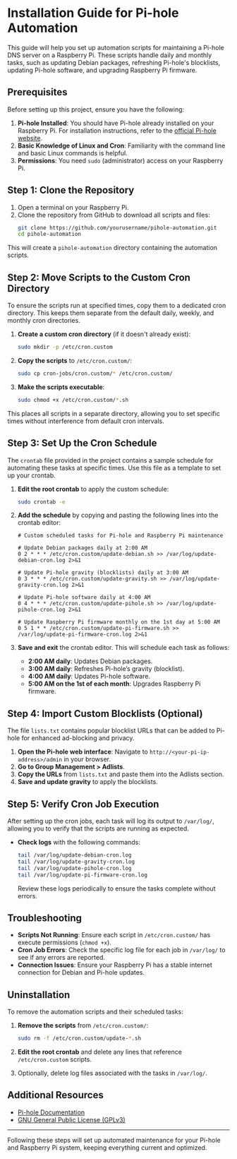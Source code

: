 
# Installation Guide for Pi-hole Automation

This guide will help you set up automation scripts for maintaining a Pi-hole DNS server on a Raspberry Pi. These scripts handle daily and monthly tasks, such as updating Debian packages, refreshing Pi-hole's blocklists, updating Pi-hole software, and upgrading Raspberry Pi firmware.

## Prerequisites

Before setting up this project, ensure you have the following:

1. **Pi-hole Installed**: You should have Pi-hole already installed on your Raspberry Pi. For installation instructions, refer to the [official Pi-hole website](https://pi-hole.net/).
2. **Basic Knowledge of Linux and Cron**: Familiarity with the command line and basic Linux commands is helpful.
3. **Permissions**: You need `sudo` (administrator) access on your Raspberry Pi.

## Step 1: Clone the Repository

1. Open a terminal on your Raspberry Pi.
2. Clone the repository from GitHub to download all scripts and files:
   ```bash
   git clone https://github.com/yourusername/pihole-automation.git
   cd pihole-automation
   ```

This will create a `pihole-automation` directory containing the automation scripts.

## Step 2: Move Scripts to the Custom Cron Directory

To ensure the scripts run at specified times, copy them to a dedicated cron directory. This keeps them separate from the default daily, weekly, and monthly cron directories.

1. **Create a custom cron directory** (if it doesn't already exist):
   ```bash
   sudo mkdir -p /etc/cron.custom
   ```

2. **Copy the scripts** to `/etc/cron.custom/`:
   ```bash
   sudo cp cron-jobs/cron.custom/* /etc/cron.custom/
   ```

3. **Make the scripts executable**:
   ```bash
   sudo chmod +x /etc/cron.custom/*.sh
   ```

This places all scripts in a separate directory, allowing you to set specific times without interference from default cron intervals.

## Step 3: Set Up the Cron Schedule

The `crontab` file provided in the project contains a sample schedule for automating these tasks at specific times. Use this file as a template to set up your crontab.

1. **Edit the root crontab** to apply the custom schedule:
   ```bash
   sudo crontab -e
   ```

2. **Add the schedule** by copying and pasting the following lines into the crontab editor:

   ```plaintext
   # Custom scheduled tasks for Pi-hole and Raspberry Pi maintenance

   # Update Debian packages daily at 2:00 AM
   0 2 * * * /etc/cron.custom/update-debian.sh >> /var/log/update-debian-cron.log 2>&1

   # Update Pi-hole gravity (blocklists) daily at 3:00 AM
   0 3 * * * /etc/cron.custom/update-gravity.sh >> /var/log/update-gravity-cron.log 2>&1

   # Update Pi-hole software daily at 4:00 AM
   0 4 * * * /etc/cron.custom/update-pihole.sh >> /var/log/update-pihole-cron.log 2>&1

   # Update Raspberry Pi firmware monthly on the 1st day at 5:00 AM
   0 5 1 * * /etc/cron.custom/update-pi-firmware.sh >> /var/log/update-pi-firmware-cron.log 2>&1
   ```

3. **Save and exit** the crontab editor. This will schedule each task as follows:
   - **2:00 AM daily**: Updates Debian packages.
   - **3:00 AM daily**: Refreshes Pi-hole’s gravity (blocklist).
   - **4:00 AM daily**: Updates Pi-hole software.
   - **5:00 AM on the 1st of each month**: Upgrades Raspberry Pi firmware.

## Step 4: Import Custom Blocklists (Optional)

The file `lists.txt` contains popular blocklist URLs that can be added to Pi-hole for enhanced ad-blocking and privacy.

1. **Open the Pi-hole web interface**: Navigate to `http://<your-pi-ip-address>/admin` in your browser.
2. **Go to Group Management > Adlists**.
3. **Copy the URLs** from `lists.txt` and paste them into the Adlists section.
4. **Save and update gravity** to apply the blocklists.

## Step 5: Verify Cron Job Execution

After setting up the cron jobs, each task will log its output to `/var/log/`, allowing you to verify that the scripts are running as expected.

- **Check logs** with the following commands:
   ```bash
   tail /var/log/update-debian-cron.log
   tail /var/log/update-gravity-cron.log
   tail /var/log/update-pihole-cron.log
   tail /var/log/update-pi-firmware-cron.log
   ```

   Review these logs periodically to ensure the tasks complete without errors.

## Troubleshooting

- **Scripts Not Running**: Ensure each script in `/etc/cron.custom/` has execute permissions (`chmod +x`).
- **Cron Job Errors**: Check the specific log file for each job in `/var/log/` to see if any errors are reported.
- **Connection Issues**: Ensure your Raspberry Pi has a stable internet connection for Debian and Pi-hole updates.

## Uninstallation

To remove the automation scripts and their scheduled tasks:

1. **Remove the scripts** from `/etc/cron.custom/`:
   ```bash
   sudo rm -f /etc/cron.custom/update-*.sh
   ```

2. **Edit the root crontab** and delete any lines that reference `/etc/cron.custom` scripts.

3. Optionally, delete log files associated with the tasks in `/var/log/`.

## Additional Resources

- [Pi-hole Documentation](https://docs.pi-hole.net/)
- [GNU General Public License (GPLv3)](https://www.gnu.org/licenses/gpl-3.0.txt)

---

Following these steps will set up automated maintenance for your Pi-hole and Raspberry Pi system, keeping everything current and optimized.
